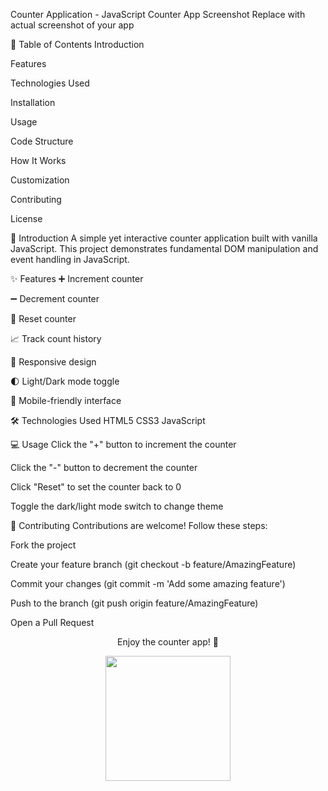 Counter Application - JavaScript
Counter App Screenshot
Replace with actual screenshot of your app

📝 Table of Contents
Introduction

Features

Technologies Used

Installation

Usage

Code Structure

How It Works

Customization

Contributing

License

🌟 Introduction
A simple yet interactive counter application built with vanilla JavaScript. This project demonstrates fundamental DOM manipulation and event handling in JavaScript.

✨ Features
➕ Increment counter

➖ Decrement counter

🔄 Reset counter

📈 Track count history

🎨 Responsive design

🌓 Light/Dark mode toggle

📱 Mobile-friendly interface

🛠️ Technologies Used
HTML5
CSS3
JavaScript

💻 Usage
Click the "+" button to increment the counter

Click the "-" button to decrement the counter

Click "Reset" to set the counter back to 0

Toggle the dark/light mode switch to change theme

🤝 Contributing
Contributions are welcome! Follow these steps:

Fork the project

Create your feature branch (git checkout -b feature/AmazingFeature)

Commit your changes (git commit -m 'Add some amazing feature')

Push to the branch (git push origin feature/AmazingFeature)

Open a Pull Request

<div align="center"> <p>Enjoy the counter app! 🎉</p> <img src="https://media.giphy.com/media/xT5LMHxhOfscxPfIfm/giphy.gif" width="200"> </div>
